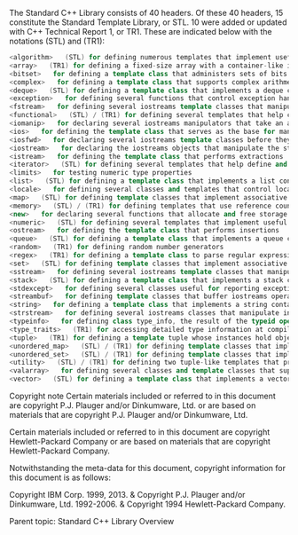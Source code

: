 The Standard C++ Library consists of 40 headers. Of these 40 headers, 15 constitute the Standard Template Library, or STL. 10 were added or updated with C++ Technical Report 1, or TR1. These are indicated below with the notations (STL) and (TR1):
```cpp
<algorithm>   (STL) for defining numerous templates that implement useful algorithms
<array>   (TR1) for defining a fixed-size array with a container-like interface
<bitset>   for defining a template class that administers sets of bits
<complex>   for defining a template class that supports complex arithmetic
<deque>   (STL) for defining a template class that implements a deque container
<exception>   for defining several functions that control exception handling
<fstream>   for defining several iostreams template classes that manipulate exteral files
<functional>   (STL) / (TR1) for defining several templates that help construct predicates for the templates defined in <algorithm> and <numeric>
<iomanip>   for declaring several iostreams manipulators that take an argument
<ios>   for defining the template class that serves as the base for many iostreams classes
<iosfwd>   for declaring several iostreams template classes before they are necessarily defined
<iostream>   for declaring the iostreams objects that manipulate the standard streams
<istream>   for defining the template class that performs extractions
<iterator>   (STL) for defining several templates that help define and manipulate iterators
<limits>   for testing numeric type properties
<list>   (STL) for defining a template class that implements a list container
<locale>   for defining several classes and templates that control locale-specific behavior, as in the iostreams classes
<map>   (STL) for defining template classes that implement associative containers that map keys to values
<memory>   (STL) / (TR1) for defining templates that use reference counting to manage resources
<new>   for declaring several functions that allocate and free storage
<numeric>   (STL) for defining several templates that implement useful numeric functions
<ostream>   for defining the template class that performs insertions
<queue>   (STL) for defining a template class that implements a queue container
<random>   (TR1) for defining random number generators
<regex>   (TR1) for defining a template class to parse regular expressions and several template classes and functions to search text for matches to a regular expression object
<set>   (STL) for defining template classes that implement associative containers
<sstream>   for defining several iostreams template classes that manipulate string containers
<stack>   (STL) for defining a template class that implements a stack container
<stdexcept>   for defining several classes useful for reporting exceptions
<streambuf>   for defining template classes that buffer iostreams operations
<string>   for defining a template class that implements a string container
<strstream>   for defining several iostreams classes that manipulate in-memory character sequences
<typeinfo>   for defining class type_info, the result of the typeid operator
<type_traits>   (TR1) for accessing detailed type information at compile time to support generic programming
<tuple>   (TR1) for defining a template tuple whose instances hold objects of varying types
<unordered_map>   (STL) / (TR1) for defining template classes that implement unordered associative containers that map keys to values
<unordered_set>   (STL) / (TR1) for defining template classes that implement unordered associative containers
<utility>   (STL) / (TR1) for defining two tuple-like templates that provide information about the contents of instances of std::pair
<valarray>   for defining several classes and template classes that support value-oriented arrays
<vector>   (STL) for defining a template class that implements a vector container
```

Copyright note
Certain materials included or referred to in this document are copyright P.J. Plauger and/or Dinkumware, Ltd. or are based on materials that are copyright P.J. Plauger and/or Dinkumware, Ltd.

Certain materials included or referred to in this document are copyright Hewlett-Packard Company or are based on materials that are copyright Hewlett-Packard Company.

Notwithstanding the meta-data for this document, copyright information for this document is as follows:

Copyright   IBM Corp. 1999, 2013. & Copyright   P.J. Plauger and/or Dinkumware, Ltd. 1992-2006. & Copyright   1994 Hewlett-Packard Company.

Parent topic: Standard C++ Library Overview